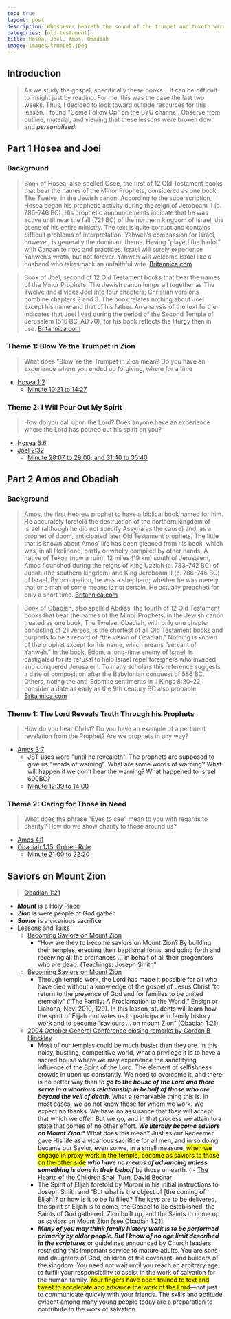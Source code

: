 ```yaml
---
toc: true
layout: post
description: Whosoever heareth the sound of the trumpet and taketh warning shall deliver their soul.
categories: [old-testament]
title: Hosea, Joel, Amos, Obadiah
image: images/trumpet.jpeg
---
```



## Introduction
> As we study the gospel, specifically these books... It can be difficult to insight just by reading.   For me, this was the case the last two weeks.  Thus, I decided to look toward outside resources for this lesson.  I found "Come Follow Up" on the BYU channel.  Observe from outline, material, and viewing that these lessons were broken down and ***personalized.***
## Part 1 Hosea and Joel

### Background

> Book of Hosea, also spelled Osee, the first of 12 Old Testament books that bear the names of the Minor Prophets, considered as one book, The Twelve, in the Jewish canon. According to the superscription, Hosea began his prophetic activity during the reign of Jeroboam II (c. 786–746 BC). His prophetic announcements indicate that he was active until near the fall (721 BC) of the northern kingdom of Israel, the scene of his entire ministry. The text is quite corrupt and contains difficult problems of interpretation. Yahweh’s compassion for Israel, however, is generally the dominant theme. Having “played the harlot” with Canaanite rites and practices, Israel will surely experience Yahweh’s wrath, but not forever. Yahweh will welcome Israel like a husband who takes back an unfaithful wife. [Britannica.com](https://www.britannica.com/)

> Book of Joel, second of 12 Old Testament books that bear the names of the Minor Prophets. The Jewish canon lumps all together as The Twelve and divides Joel into four chapters; Christian versions combine chapters 2 and 3.  The book relates nothing about Joel except his name and that of his father. An analysis of the text further indicates that Joel lived during the period of the Second Temple of Jerusalem (516 BC–AD 70), for his book reflects the liturgy then in use.  [Britannica.com](https://www.britannica.com/)

### Theme 1: Blow Ye the Trumpet in Zion
> What does "Blow Ye the Trumpet in Zion mean?  Do you have an experience where you ended up forgiving, where for a time
- [Hosea 1:2](https://www.churchofjesuschrist.org/study/scriptures/ot/hosea/1?lang=eng&id=p2#p1)
    - [Minute 10:21 to 14:27](https://www.byutv.org/b6fa43b2-2adb-4a3c-9bac-6d71b6f2bf8b/come-follow-up-hosea-1%E2%80%936;-10%E2%80%9314;-joel?player-open=true&content-id=b6fa43b2-2adb-4a3c-9bac-6d71b6f2bf8b)

### Theme 2: I Will Pour Out My Spirit
> How do you call upon the Lord?  Does anyone have an experience where the Lord has poured out his spirit on you?  
- [Hosea 6:6](https://www.churchofjesuschrist.org/study/scriptures/ot/hosea/6?lang=eng&id=p6#p5)
- [Joel 2:32](https://www.churchofjesuschrist.org/study/scriptures/ot/joel/2?lang=eng&id=p32#p31)
    - [Minute 28:07 to 29:00; and 31:40 to 35:40](https://www.byutv.org/b6fa43b2-2adb-4a3c-9bac-6d71b6f2bf8b/come-follow-up-hosea-1%E2%80%936;-10%E2%80%9314;-joel?player-open=true&content-id=b6fa43b2-2adb-4a3c-9bac-6d71b6f2bf8b)


## Part 2 Amos and Obadiah

### Background

> Amos, the first Hebrew prophet to have a biblical book named for him. He accurately foretold the destruction of the northern kingdom of Israel (although he did not specify Assyria as the cause) and, as a prophet of doom, anticipated later Old Testament prophets.  The little that is known about Amos’ life has been gleaned from his book, which was, in all likelihood, partly or wholly compiled by other hands. A native of Tekoa (now a ruin), 12 miles (19 km) south of Jerusalem, Amos flourished during the reigns of King Uzziah (c. 783–742 BC) of Judah (the southern kingdom) and King Jeroboam II (c. 786–746 BC) of Israel. By occupation, he was a shepherd; whether he was merely that or a man of some means is not certain. He actually preached for only a short time.  [Britannica.com](https://www.britannica.com/)

> Book of Obadiah, also spelled Abdias, the fourth of 12 Old Testament books that bear the names of the Minor Prophets, in the Jewish canon treated as one book, The Twelve. Obadiah, with only one chapter consisting of 21 verses, is the shortest of all Old Testament books and purports to be a record of “the vision of Obadiah.” Nothing is known of the prophet except for his name, which means “servant of Yahweh.”
In the book, Edom, a long-time enemy of Israel, is castigated for its refusal to help Israel repel foreigners who invaded and conquered Jerusalem. To many scholars this reference suggests a date of composition after the Babylonian conquest of 586 BC. Others, noting the anti-Edomite sentiments in II Kings 8:20–22, consider a date as early as the 9th century BC also probable.  [Britannica.com](https://www.britannica.com/)

### Theme 1: The Lord Reveals Truth Through his Prophets
> How do you hear Christ?  Do you have an example of a pertinent revelation from the Prophet?  Are we prophets in any way?
- [Amos 3:7](https://www.churchofjesuschrist.org/study/scriptures/ot/amos/3?lang=eng&id=p7#p6)
    - JST uses word "until he revealeth".  The prophets are supposed to give us "words of warning".  What are some words of warning?  What will happen if we don't hear the warning?  What happened to Israel 600BC?
    - [Minute 12:39 to 14:00](https://www.byutv.org/16422ac3-6d09-4933-a0bf-4a9adf5fe2a6/come-follow-up-amos;-obadiah?player-open=true&content-id=16422ac3-6d09-4933-a0bf-4a9adf5fe2a6)


### Theme 2: Caring for Those in Need
> What does the phrase "Eyes to see" mean to you with regards to charity?  How do we show charity to those around us?
- [Amos 4:1](https://www.churchofjesuschrist.org/study/scriptures/ot/amos/4?lang=eng&id=p1#p1)
- [Obadiah 1:15, Golden Rule](https://www.churchofjesuschrist.org/study/scriptures/ot/obad/1?lang=eng&id=p14#p15)
    - [Minute 21:00 to 22:20](https://www.byutv.org/16422ac3-6d09-4933-a0bf-4a9adf5fe2a6/come-follow-up-amos;-obadiah?player-open=true&content-id=16422ac3-6d09-4933-a0bf-4a9adf5fe2a6)


## Saviors on Mount Zion
> [Obadiah 1:21](https://www.churchofjesuschrist.org/study/scriptures/ot/obad/1?lang=eng&id=p21#p20)
   - ***Mount*** is a Holy Place
   - ***Zion*** is were people of God gather
   - ***Savior*** is a vicarious sacrifice
- Lessons and Talks
    - [Becoming Saviors on Mount Zion](https://www.churchofjesuschrist.org/study/manual/teachings-joseph-smith/chapter-41?lang=eng)
        - “How are they to become saviors on Mount Zion? By building their temples, erecting their baptismal fonts, and going forth and receiving all the ordinances … in behalf of all their progenitors who are dead. (Teachings: Joseph Smith”
    - [Becoming Saviors on Mount Zion](https://www.churchofjesuschrist.org/study/manual/the-eternal-family-teacher-manual/lesson-14-becoming-saviors-on-mount-zion?lang=eng)
        - Through temple work, the Lord has made it possible for all who have died without a knowledge of the gospel of Jesus Christ “to return to the presence of God and for families to be united eternally” (“The Family: A Proclamation to the World,” Ensign or Liahona, Nov. 2010, 129). In this lesson, students will learn how the spirit of Elijah motivates us to participate in family history work and to become “saviours … on mount Zion” (Obadiah 1:21).
    - [2004 October General Conference closing remarks by Gordon B Hinckley](https://www.churchofjesuschrist.org/study/general-conference/2004/10/closing-remarks?lang=eng)
        - Most of our temples could be much busier than they are. In this noisy, bustling, competitive world, what a privilege it is to have a sacred house where we may experience the sanctifying influence of the Spirit of the Lord. The element of selfishness crowds in upon us constantly. We need to overcome it, and there is no better way than to ***go to the house of the Lord and there serve in a vicarious relationship in behalf of those who are beyond the veil of death***. What a remarkable thing this is. In most cases, we do not know those for whom we work. We expect no thanks. We have no assurance that they will accept that which we offer. But we go, and in that process we attain to a state that comes of no other effort. ***We literally become saviors on Mount Zion.**** What does this mean? Just as our Redeemer gave His life as a vicarious sacrifice for all men, and in so doing became our Savior, even so we, in a small measure, <mark>when we engage in proxy work in the temple, become as saviors to those on the other side</mark> ***who have no means of advancing unless something is done in their behalf*** by those on earth.
(    - [The Hearts of the Children Shall Turn, David Bednar](https://www.churchofjesuschrist.org/study/liahona/2011/11/saturday-afternoon-session/the-hearts-of-the-children-shall-turn?lang=eng)
        - The Spirit of Elijah foretold by Moroni in his initial instructions to Joseph Smith and  “But what is the object of [the coming of Elijah]? or how is it to be fulfilled? The keys are to be delivered, the spirit of Elijah is to come, the Gospel to be established, the Saints of God gathered, Zion built up, and the Saints to come up as saviors on Mount Zion [see Obadiah 1:21].  
        - ***Many of you may think family history work is to be performed primarily by older people. But I know of no age limit described in the scriptures*** or guidelines announced by Church leaders restricting this important service to mature adults. You are sons and daughters of God, children of the covenant, and builders of the kingdom. You need not wait until you reach an arbitrary age to fulfill your responsibility to assist in the work of salvation for the human family.  <mark>Your fingers have been trained to text and tweet to accelerate and advance the work of the Lord</mark>—not just to communicate quickly with your friends. The skills and aptitude evident among many young people today are a preparation to contribute to the work of salvation.